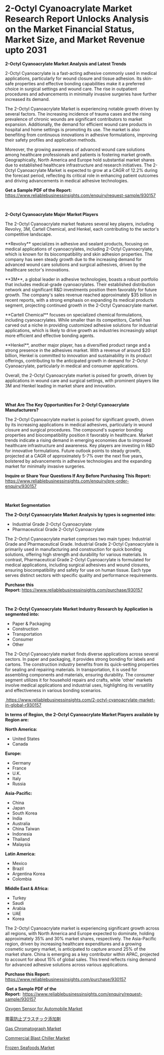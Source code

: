 <p><h1>2-Octyl Cyanoacrylate Market Research Report Unlocks Analysis on the Market Financial Status, Market Size, and Market Revenue upto 2031</h1></p><p><strong>2-Octyl Cyanoacrylate Market Analysis and Latest Trends</strong></p>
<p><p>2-Octyl Cyanoacrylate is a fast-acting adhesive commonly used in medical applications, particularly for wound closure and tissue adhesion. Its skin-safe properties and effective bonding capabilities make it a preferred choice in surgical settings and wound care. The rise in outpatient procedures and advancements in minimally invasive surgeries have further increased its demand.</p><p>The 2-Octyl Cyanoacrylate Market is experiencing notable growth driven by several factors. The increasing incidence of trauma cases and the rising prevalence of chronic wounds are significant contributors to market expansion. Additionally, the demand for efficient wound care products in hospital and home settings is promoting its use. The market is also benefiting from continuous innovations in adhesive formulations, improving their safety profiles and application methods.</p><p>Moreover, the growing awareness of advanced wound care solutions among healthcare professionals and patients is fostering market growth. Geographically, North America and Europe hold substantial market shares due to established healthcare infrastructure and research initiatives. The 2-Octyl Cyanoacrylate Market is expected to grow at a CAGR of 12.2% during the forecast period, reflecting its critical role in enhancing patient outcomes and driving advancements in medical adhesive technologies.</p></p>
<p><strong>Get a Sample PDF of the Report:&nbsp;</strong> <a href="https://www.reliablebusinessinsights.com/enquiry/request-sample/930157">https://www.reliablebusinessinsights.com/enquiry/request-sample/930157</a></p>
<p>&nbsp;</p>
<p><strong>2-Octyl Cyanoacrylate Major Market Players</strong></p>
<p><p>The 2-Octyl Cyanoacrylate market features several key players, including Revolvy, 3M, Cartell Chemical, and Henkel, each contributing to the sector's competitive landscape.</p><p>**Revolvy** specializes in adhesive and sealant products, focusing on medical applications of cyanoacrylates, including 2-Octyl Cyanoacrylate, which is known for its biocompatibility and skin adhesion properties. The company has seen steady growth due to the increasing demand for advanced wound care solutions and surgical adhesives, driven by the healthcare sector's innovations.</p><p>**3M**, a global leader in adhesive technologies, boasts a robust portfolio that includes medical-grade cyanoacrylates. Their established distribution network and significant R&D investments position them favorably for future growth. The company's sales revenue reached approximately $35 billion in recent reports, with a strong emphasis on expanding its medical products segment, projecting continued growth in the 2-Octyl Cyanoacrylate market.</p><p>**Cartell Chemical** focuses on specialized chemical formulations, including cyanoacrylates. While smaller than its competitors, Cartell has carved out a niche in providing customized adhesive solutions for industrial applications, which is likely to drive growth as industries increasingly adopt more efficient and effective bonding agents.</p><p>**Henkel**, another major player, has a diversified product range and a strong presence in the adhesives market. With a revenue of around $20 billion, Henkel is committed to innovation and sustainability in its product offerings, contributing to the anticipated growth in demand for 2-Octyl Cyanoacrylate, particularly in medical and consumer applications.</p><p>Overall, the 2-Octyl Cyanoacrylate market is poised for growth, driven by applications in wound care and surgical settings, with prominent players like 3M and Henkel leading in market share and innovation.</p></p>
<p>&nbsp;</p>
<p><strong>What Are The Key Opportunities For 2-Octyl Cyanoacrylate Manufacturers?</strong></p>
<p><p>The 2-Octyl Cyanoacrylate market is poised for significant growth, driven by its increasing applications in medical adhesives, particularly in wound closure and surgical procedures. The compound's superior bonding properties and biocompatibility position it favorably in healthcare. Market trends indicate a rising demand in emerging economies due to improved healthcare infrastructure and awareness. Key players are investing in R&D for innovative formulations. Future outlook points to steady growth, projected at a CAGR of approximately 5-7% over the next five years, bolstered by advancements in adhesive technologies and the expanding market for minimally invasive surgeries.</p></p>
<p><strong>Inquire or Share Your Questions If Any Before Purchasing This Report:</strong> <a href="https://www.reliablebusinessinsights.com/enquiry/pre-order-enquiry/930157">https://www.reliablebusinessinsights.com/enquiry/pre-order-enquiry/930157</a></p>
<p>&nbsp;</p>
<p><strong>Market Segmentation</strong></p>
<p><strong>The 2-Octyl Cyanoacrylate Market Analysis by types is segmented into:</strong></p>
<p><ul><li>Industrial Grade 2-Octyl Cyanoacrylate</li><li>Pharmaceutical Grade 2-Octyl Cyanoacrylate</li></ul></p>
<p><p>The 2-Octyl Cyanoacrylate market comprises two main types: Industrial Grade and Pharmaceutical Grade. Industrial Grade 2-Octyl Cyanoacrylate is primarily used in manufacturing and construction for quick bonding solutions, offering high strength and durability for various materials. In contrast, Pharmaceutical Grade 2-Octyl Cyanoacrylate is formulated for medical applications, including surgical adhesives and wound closures, ensuring biocompatibility and safety for use on human tissue. Each type serves distinct sectors with specific quality and performance requirements.</p></p>
<p><strong>Purchase this Report:&nbsp;</strong><a href="https://www.reliablebusinessinsights.com/purchase/930157">https://www.reliablebusinessinsights.com/purchase/930157</a></p>
<p>&nbsp;</p>
<p><strong>The 2-Octyl Cyanoacrylate Market Industry Research by Application is segmented into:</strong></p>
<p><ul><li>Paper & Packaging</li><li>Construction</li><li>Transportation</li><li>Consumer</li><li>Other</li></ul></p>
<p><p>The 2-Octyl Cyanoacrylate market finds diverse applications across several sectors. In paper and packaging, it provides strong bonding for labels and cartons. The construction industry benefits from its quick-setting properties for sealing and repairing materials. In transportation, it is used for assembling components and materials, ensuring durability. The consumer segment utilizes it for household repairs and crafts, while 'other' markets involve medical applications and industrial uses, highlighting its versatility and effectiveness in various bonding scenarios.</p></p>
<p><a href="https://www.reliablebusinessinsights.com/2-octyl-cyanoacrylate-market-in-global-r930157">&nbsp;https://www.reliablebusinessinsights.com/2-octyl-cyanoacrylate-market-in-global-r930157</a></p>
<p><strong>In terms of Region, the 2-Octyl Cyanoacrylate Market Players available by Region are:</strong></p>
<p>
    <p> <strong> North America: </strong>
        <ul>
            <li>United States</li>
            <li>Canada</li>
        </ul>
        </p> 
    <p> <strong> Europe: </strong>
        <ul>
            <li>Germany</li>
            <li>France</li>
            <li>U.K.</li>
            <li>Italy</li>
            <li>Russia</li>
        </ul>
        </p> 
    <p> <strong> Asia-Pacific: </strong>
        <ul>
            <li>China</li>
            <li>Japan</li>
            <li>South Korea</li>
            <li>India</li>
            <li>Australia</li>
            <li>China Taiwan</li>
            <li>Indonesia</li>
            <li>Thailand</li>
            <li>Malaysia</li>
        </ul>
        </p> 
    <p> <strong> Latin America: </strong>
        <ul>
            <li>Mexico</li>
            <li>Brazil</li>
            <li>Argentina Korea</li>
            <li>Colombia</li>
        </ul>
        </p> 
    <p> <strong> Middle East & Africa: </strong>
        <ul>
            <li>Turkey</li>
            <li>Saudi</li>
            <li>Arabia</li>
            <li>UAE</li>
            <li>Korea</li>
        </ul>
    </p>
    </p>
<p><p>The 2-Octyl Cyanoacrylate market is experiencing significant growth across all regions, with North America and Europe expected to dominate, holding approximately 35% and 30% market shares, respectively. The Asia-Pacific region, driven by increasing healthcare expenditures and a growing cosmetic surgery market, is anticipated to capture around 25% of the market share. China is emerging as a key contributor within APAC, projected to account for about 15% of global sales. This trend reflects rising demand for advanced adhesive solutions across various applications.</p></p>
<p><strong>Purchase this Report: </strong><a href="https://www.reliablebusinessinsights.com/purchase/930157">https://www.reliablebusinessinsights.com/purchase/930157</a></p>
<p>&nbsp;<strong>Get a Sample PDF of the Report:&nbsp;&nbsp;</strong><a href="https://www.reliablebusinessinsights.com/enquiry/request-sample/930157">https://www.reliablebusinessinsights.com/enquiry/request-sample/930157</a></p>
<p><strong></strong></p>
<p><p><a href="https://issuu.com/reportprime-2/docs/oxygen-sensor-for-automobile-market_10fb4ae3092f72">Oxygen Sensor for Automobile Market</a></p><p><a href="https://medium.com/@alexxis.gm/anti-static-plastic-additives-market-%E3%81%AF-%E3%82%B3%E3%82%B9%E3%83%88%E7%AE%A1%E7%90%86%E3%81%A8%E5%8A%B9%E7%8E%87%E5%90%91%E4%B8%8A%E3%82%92%E5%84%AA%E5%85%88%E3%81%97%E3%81%BE%E3%81%99-%E3%81%95%E3%82%89%E3%81%AB-%E5%A0%B1%E5%91%8A%E6%9B%B8%E3%81%AF%E5%B8%82%E5%A0%B4%E3%81%AE%E9%9C%80%E8%A6%81%E9%9D%A2%E3%81%A8%E4%BE%9B%E7%B5%A6%E9%9D%A2%E3%81%AE%E4%B8%A1%E6%96%B9%E3%82%92%E3%82%AB%E3%83%90%E3%83%BC%E3%81%97%E3%81%A6%E3%81%84%E3%81%BE%E3%81%99-8ddbf7b17ef8">帯電防止プラスチック添加剤</a></p><p><a href="https://medium.com/@marisolking1/this-report-aims-to-provide-a-comprehensive-presentation-of-the-global-market-for-gas-c290e4be3dd8">Gas Chromatograph Market</a></p><p><a href="https://medium.com/@marisolking1/the-comprehensive-commercial-blast-chiller-market-research-report-is-essential-for-understanding-4132cf889d2a">Commercial Blast Chiller Market</a></p><p><a href="https://github.com/AnnDiaz698/Market-Research-Report-List-1/blob/main/frozen-seafoods-market.md">Frozen Seafoods Market</a></p></p>
